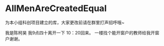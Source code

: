 # AllMenAreCreatedEqual
为本小组科创项目建立的库，大家更改前请在群里打声招呼哦~   

我是陈柯昊 我9点四十离开一下 10：20回来。 一楼找个能开窗户的教师给我开窗户谢谢。  
